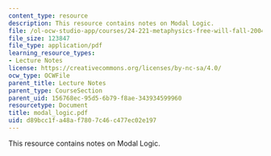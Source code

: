 ```yaml
---
content_type: resource
description: This resource contains notes on Modal Logic.
file: /ol-ocw-studio-app/courses/24-221-metaphysics-free-will-fall-2004/d89bcc1fa48af7807c46c477ec02e197_modal_logic.pdf
file_size: 123847
file_type: application/pdf
learning_resource_types:
- Lecture Notes
license: https://creativecommons.org/licenses/by-nc-sa/4.0/
ocw_type: OCWFile
parent_title: Lecture Notes
parent_type: CourseSection
parent_uid: 156768ec-95d5-6b79-f8ae-343934599960
resourcetype: Document
title: modal_logic.pdf
uid: d89bcc1f-a48a-f780-7c46-c477ec02e197
---
```

This resource contains notes on Modal Logic.